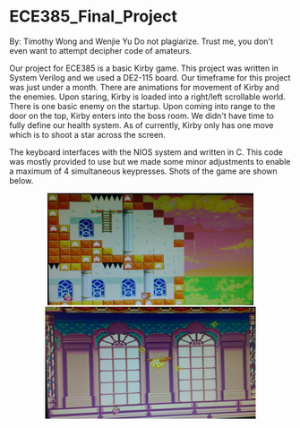 # ECE385_Final_Project

By: Timothy Wong and Wenjie Yu
Do not plagiarize. Trust me, you don't even want to attempt decipher code of amateurs. 

Our project for ECE385 is a basic Kirby game. This project was written in System Verilog and we used a DE2-115 board. Our timeframe for this project was just under a month. There are animations for movement of Kirby and the enemies. Upon staring, Kirby is loaded into a right/left scrollable world. There is one basic enemy on the startup. Upon coming into range to the door on the top, Kirby enters into the boss room. We didn't have time to fully define our health system. As of currently, Kirby only has one move which is to shoot a star across the screen. 

The keyboard interfaces with the NIOS system and written in C. This code was mostly provided to use but we made some minor adjustments to enable a maximum of 4 simultaneous keypresses. Shots of the game are shown below. 

<p align="center">
  <img src="ReadmeImages/map1.PNG" height="200"><img src="ReadmeImages/map2.PNG" height="200">
</p>

